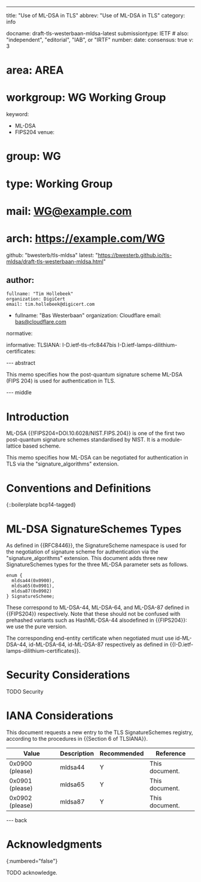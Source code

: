 ---
title: "Use of ML-DSA in TLS"
abbrev: "Use of ML-DSA in TLS"
category: info

docname: draft-tls-westerbaan-mldsa-latest
submissiontype: IETF  # also: "independent", "editorial", "IAB", or "IRTF"
number:
date:
consensus: true
v: 3
# area: AREA
# workgroup: WG Working Group
keyword:
 - ML-DSA
 - FIPS204
venue:
#  group: WG
#  type: Working Group
#  mail: WG@example.com
#  arch: https://example.com/WG
  github: "bwesterb/tls-mldsa"
  latest: "https://bwesterb.github.io/tls-mldsa/draft-tls-westerbaan-mldsa.html"

author:
 -
    fullname: "Tim Hollebeek"
    organization: DigiCert
    email: tim.hollebeek@digicert.com
 -
    fullname: "Bas Westerbaan"
    organization: Cloudflare
    email: bas@cloudflare.com

normative:

informative:
 TLSIANA: I-D.ietf-tls-rfc8447bis
 I-D.ietf-lamps-dilithium-certificates:
 


--- abstract

This memo specifies how the post-quantum signature scheme ML-DSA (FIPS 204)
is used for authentication in TLS.


--- middle

# Introduction

ML-DSA {{!FIPS204=DOI.10.6028/NIST.FIPS.204}} is one of the first
two post-quantum signature schemes standardised by NIST. It is a
module-lattice based scheme.

This memo specifies how ML-DSA can be negotiated for authentication in TLS
via the "signature_algorithms" extension.

# Conventions and Definitions

{::boilerplate bcp14-tagged}

# ML-DSA SignatureSchemes Types
As defined in {{RFC8446}}, the SignatureScheme namespace is used for
the negotiation of signature scheme for authentication via the
"signature_algorithms" extension. This document adds three new SignatureSchemes
types for the three ML-DSA parameter sets as follows.

~~~
enum {
  mldsa44(0x0900),
  mldsa65(0x0901),
  mldsa87(0x0902)
} SignatureScheme;
~~~

These correspond to ML-DSA-44, ML-DSA-64, and ML-DSA-87 defined
in {{FIPS204}} respectively. Note that these should not be confused
with prehashed variants such as HashML-DSA-44 alsodefined in {{FIPS204}}:
we use the pure version.

The corresponding end-entity certificate when negotiated must
use id-ML-DSA-44, id-ML-DSA-64, id-ML-DSA-87 respectively as
defined in {{I-D.ietf-lamps-dilithium-certificates}}.

# Security Considerations

TODO Security


# IANA Considerations

This document requests a new entry to the TLS SignatureSchemes registry,
according to the procedures in {{Section 6 of TLSIANA}}.

| Value           | Description | Recommended | Reference      |
|-----------------|-------------|-------------|----------------|
| 0x0900 (please) | mldsa44     | Y           | This document. |
| 0x0901 (please) | mldsa65     | Y           | This document. |
| 0x0902 (please) | mldsa87     | Y           | This document. |

--- back

# Acknowledgments
{:numbered="false"}

TODO acknowledge.
